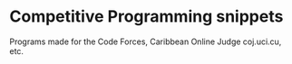 # Competitive Programming snippets
Programs made for the Code Forces, Caribbean Online Judge coj.uci.cu, etc.
